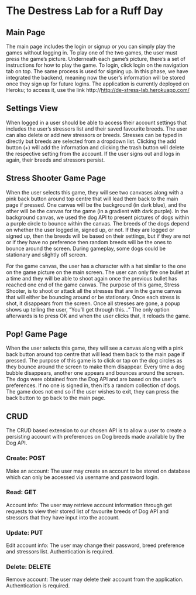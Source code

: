 # The Destress Lab for a Ruff Day

## Main Page
The main page includes the login or signup or you can simply play the games without logging in. To play one of the two games, the user must press the game’s picture. Underneath each game’s picture, there’s a set of instructions for how to play the game. To login, click login on the navigation tab on top. The same process is used for signing up. In this phase, we have integrated the backend, meaning now the user’s information will be stored once they sign up for future logins. The application is currently deployed on Heroku; to access it, use the link http://http://de-stress-lab.herokuapp.com/

## Settings View
When logged in a user should be able to access their account settings that includes the user’s stressors list and their saved favourite breeds. The user can also delete or add new stressors or breeds.  Stresses can be typed in directly but breeds are selected from a dropdown list.  Clicking the add button (+) will add the information and clicking the trash button will delete the respective setting from the account. If the user signs out and logs in again, their breeds and stressors persist.

## Stress Shooter Game Page
When the user selects this game, they will see two canvases along with a pink back button around top centre that will lead them back to the main page if pressed. One canvas will be the background (in dark blue), and the other will be the canvas for the game (in a gradient with dark purple). In the background canvas, we used the dog API to present pictures of dogs within a purple circle to bounce within the canvas. The breeds of the dogs depend on whether the user logged in, signed up, or not. If they are logged or signed up, then the breeds will be based on their settings, but if they are not or if they have no preference then random breeds will be the ones to bounce around the screen. During gameplay, some dogs could be stationary and slightly off screen.

For the game canvas, the user has a character with a hat similar to the one on the game picture on the main screen.  The user can only fire one bullet at a time and they will be able to shoot again once the previous bullet has reached one end of the game canvas. The purpose of this game, Stress Shooter, is to shoot or attack all the stresses that are in the game canvas that will either be bouncing around or be stationary. Once each stress is shot, it disappears from the screen. Once all stresses are gone, a popup shows up telling the user, “You’ll get through this…” The only option afterwards is to press OK and when the user clicks that, it reloads the game.

## Pop! Game Page
When the user selects this game, they will see a canvas along with a pink back button around top centre that will lead them back to the main page if pressed. The purpose of this game is to click or tap on the dog circles as they bounce around the screen to make them disappear. Every time a dog bubble disappears, another one appears and bounces around the screen. The dogs were obtained from the Dog API and are based on the user’s preferences. If no one is signed in, then it’s a random collection of dogs. The game does not end so if the user wishes to exit, they can press the back button to go back to the main page.

## CRUD
The CRUD based extension to our chosen API is to allow a user to create a persisting account with preferences on Dog breeds made available by the Dog API.

### Create: POST
Make an account: The user may create an account to be stored on database which can only be accessed via username and password login.

### Read: GET
Account info: The user may retrieve account information through get requests to view their stored list of favourite breeds of Dog API and stressors that they have input into the account.

###  Update: PUT
Edit account info: The user may change their password, breed preference and stressors list.  Authentication is required.

### Delete: DELETE
Remove account: The user may delete their account from the application.  Authentication is required.

